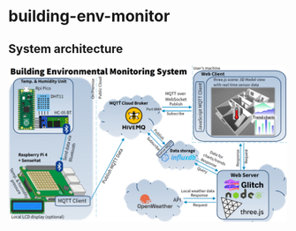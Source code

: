 # building-env-monitor


## System architecture
![BEMS System architecture](/images/IoT_BEMS_ProjectGraphic_v1.png)